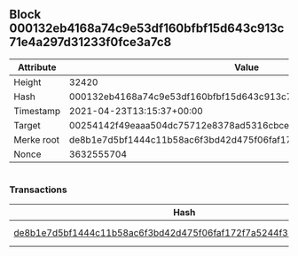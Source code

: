 ## Block 000132eb4168a74c9e53df160bfbf15d643c913c71e4a297d31233f0fce3a7c8

Attribute | Value
--- | ---
Height | 32420
Hash | 000132eb4168a74c9e53df160bfbf15d643c913c71e4a297d31233f0fce3a7c8
Timestamp | 2021-04-23T13:15:37+00:00
Target | 00254142f49eaaa504dc75712e8378ad5316cbcead634704b3734b6271167cc4
Merke root | de8b1e7d5bf1444c11b58ac6f3bd42d475f06faf172f7a5244f338b7ac32d312
Nonce | 3632555704

```

```

### Transactions

Hash | Amount
--- | ---
[de8b1e7d5bf1444c11b58ac6f3bd42d475f06faf172f7a5244f338b7ac32d312](de8b1e7d5bf1444c11b58ac6f3bd42d475f06faf172f7a5244f338b7ac32d312.md) | 10.00000000 SKEPTI 
